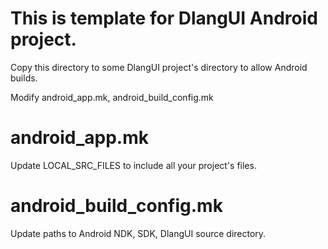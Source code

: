 This is template for DlangUI Android project.
============================================

Copy this directory to some DlangUI project's directory to allow Android builds.


Modify android_app.mk, android_build_config.mk

android_app.mk
==============

Update LOCAL_SRC_FILES to include all your project's files.


android_build_config.mk
=======================

Update paths to Android NDK, SDK, DlangUI source directory.

